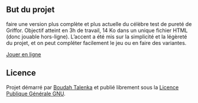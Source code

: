 ## But du projet

faire une version plus complète et plus actuelle du célèbre test de pureté de Griffor. Objectif atteint en 3h de travail, 14 Ko dans un unique fichier HTML (donc jouable hors-ligne). L’accent a été mis sur la simplicité et la légèreté du projet, et on peut compléter facilement le jeu ou en faire des variantes.

[Jouer en ligne](test-purete.boudah.pl)

## Licence

Projet démarré par [Boudah Talenka](http://boudah.pl) et publié librement sous la [Licence Publique Générale GNU](https://www.gnu.org/licenses/gpl.html).